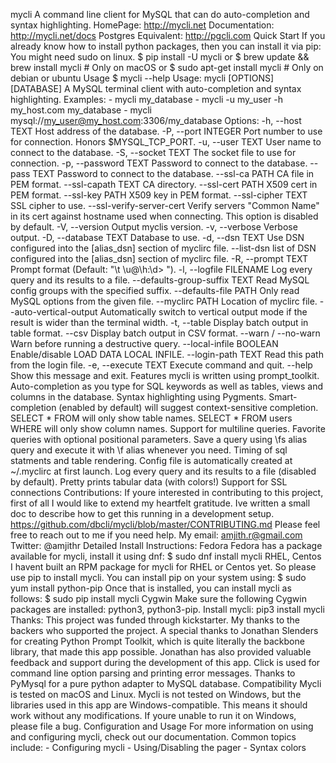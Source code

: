 mycli A command line client for MySQL that can do auto-completion and syntax highlighting. HomePage: http://mycli.net Documentation: http://mycli.net/docs Postgres Equivalent: http://pgcli.com Quick Start If you already know how to install python packages, then you can install it via pip: You might need sudo on linux. $ pip install -U mycli or $ brew update && brew install mycli # Only on macOS or $ sudo apt-get install mycli # Only on debian or ubuntu Usage $ mycli --help Usage: mycli [OPTIONS] [DATABASE] A MySQL terminal client with auto-completion and syntax highlighting. Examples: - mycli my_database - mycli -u my_user -h my_host.com my_database - mycli mysql://my_user@my_host.com:3306/my_database Options: -h, --host TEXT Host address of the database. -P, --port INTEGER Port number to use for connection. Honors $MYSQL_TCP_PORT. -u, --user TEXT User name to connect to the database. -S, --socket TEXT The socket file to use for connection. -p, --password TEXT Password to connect to the database. --pass TEXT Password to connect to the database. --ssl-ca PATH CA file in PEM format. --ssl-capath TEXT CA directory. --ssl-cert PATH X509 cert in PEM format. --ssl-key PATH X509 key in PEM format. --ssl-cipher TEXT SSL cipher to use. --ssl-verify-server-cert Verify servers "Common Name" in its cert against hostname used when connecting. This option is disabled by default. -V, --version Output myclis version. -v, --verbose Verbose output. -D, --database TEXT Database to use. -d, --dsn TEXT Use DSN configured into the [alias_dsn] section of myclirc file. --list-dsn list of DSN configured into the [alias_dsn] section of myclirc file. -R, --prompt TEXT Prompt format (Default: "\t \u@\h:\d> "). -l, --logfile FILENAME Log every query and its results to a file. --defaults-group-suffix TEXT Read MySQL config groups with the specified suffix. --defaults-file PATH Only read MySQL options from the given file. --myclirc PATH Location of myclirc file. --auto-vertical-output Automatically switch to vertical output mode if the result is wider than the terminal width. -t, --table Display batch output in table format. --csv Display batch output in CSV format. --warn / --no-warn Warn before running a destructive query. --local-infile BOOLEAN Enable/disable LOAD DATA LOCAL INFILE. --login-path TEXT Read this path from the login file. -e, --execute TEXT Execute command and quit. --help Show this message and exit. Features mycli is written using prompt_toolkit. Auto-completion as you type for SQL keywords as well as tables, views and columns in the database. Syntax highlighting using Pygments. Smart-completion (enabled by default) will suggest context-sensitive completion. SELECT * FROM <tab> will only show table names. SELECT * FROM users WHERE <tab> will only show column names. Support for multiline queries. Favorite queries with optional positional parameters. Save a query using \fs alias query and execute it with \f alias whenever you need. Timing of sql statments and table rendering. Config file is automatically created at ~/.myclirc at first launch. Log every query and its results to a file (disabled by default). Pretty prints tabular data (with colors!) Support for SSL connections Contributions: If youre interested in contributing to this project, first of all I would like to extend my heartfelt gratitude. Ive written a small doc to describe how to get this running in a development setup. https://github.com/dbcli/mycli/blob/master/CONTRIBUTING.md Please feel free to reach out to me if you need help. My email: amjith.r@gmail.com Twitter: @amjithr Detailed Install Instructions: Fedora Fedora has a package available for mycli, install it using dnf: $ sudo dnf install mycli RHEL, Centos I havent built an RPM package for mycli for RHEL or Centos yet. So please use pip to install mycli. You can install pip on your system using: $ sudo yum install python-pip Once that is installed, you can install mycli as follows: $ sudo pip install mycli Cygwin Make sure the following Cygwin packages are installed: python3, python3-pip. Install mycli: pip3 install mycli Thanks: This project was funded through kickstarter. My thanks to the backers who supported the project. A special thanks to Jonathan Slenders for creating Python Prompt Toolkit, which is quite literally the backbone library, that made this app possible. Jonathan has also provided valuable feedback and support during the development of this app. Click is used for command line option parsing and printing error messages. Thanks to PyMysql for a pure python adapter to MySQL database. Compatibility Mycli is tested on macOS and Linux. Mycli is not tested on Windows, but the libraries used in this app are Windows-compatible. This means it should work without any modifications. If youre unable to run it on Windows, please file a bug. Configuration and Usage For more information on using and configuring mycli, check out our documentation. Common topics include: - Configuring mycli - Using/Disabling the pager - Syntax colors